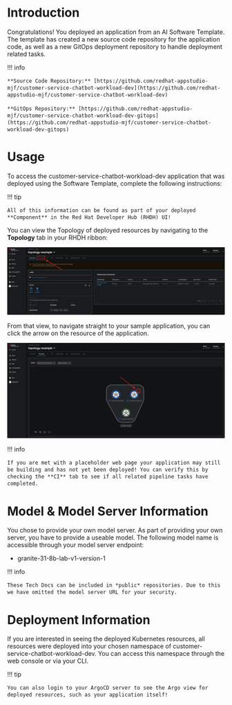 # **Introduction**

Congratulations! You deployed an application from an AI Software Template. The template has created a new source code repository for the application code, as well as a new GitOps deployment repository to handle deployment related tasks.

!!! info

    **Source Code Repository:** [https://github.com/redhat-appstudio-mjf/customer-service-chatbot-workload-dev](https://github.com/redhat-appstudio-mjf/customer-service-chatbot-workload-dev)

    **GitOps Repository:** [https://github.com/redhat-appstudio-mjf/customer-service-chatbot-workload-dev-gitops](https://github.com/redhat-appstudio-mjf/customer-service-chatbot-workload-dev-gitops)

# **Usage**

To access the customer-service-chatbot-workload-dev application that was deployed using the Software Template, complete the following instructions:

!!! tip

    All of this information can be found as part of your deployed **Component** in the Red Hat Developer Hub (RHDH) UI!

You can view the Topology of deployed resources by navigating to the **Topology** tab in your RHDH ribbon:

![Topology Ribbon](./images/topology-ribbon.png)

From that view, to navigate straight to your sample application, you can click the arrow on the resource of the application.

![Topology View Application Link](./images/topology-app-link.png)

!!! info

    If you are met with a placeholder web page your application may still be building and has not yet been deployed! You can verify this by checking the **CI** tab to see if all related pipeline tasks have completed.

# **Model & Model Server Information**
You chose to provide your own model server. As part of providing your own server, you have to provide a useable model. The following model name is accessible through your model server endpoint:

- granite-31-8b-lab-v1-version-1

!!! info

    These Tech Docs can be included in *public* repositories. Due to this we have omitted the model server URL for your security.

# **Deployment Information**

If you are interested in seeing the deployed Kubernetes resources, all resources were deployed into your chosen namespace of customer-service-chatbot-workload-dev. You can access this namespace through the web console or via your CLI.

!!! tip

    You can also login to your ArgoCD server to see the Argo view for deployed resources, such as your application itself!
